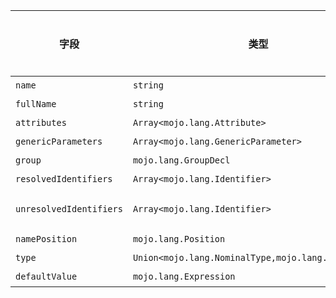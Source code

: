 | 字段 | 类型 | 格式类型 | 是否必须 | 默认值 | 说明 |
|---|---|---|---|---|---|
| `name` | `string` |  | 否 |  |  |
| `fullName` | `string` |  | 否 |  |  |
| `attributes` | `Array<mojo.lang.Attribute>` |  | 否 |  |  |
| `genericParameters` | `Array<mojo.lang.GenericParameter>` |  | 否 |  |  |
| `group` | `mojo.lang.GroupDecl` |  | 否 |  |  |
| `resolvedIdentifiers` | `Array<mojo.lang.Identifier>` |  | 否 |  |  |
| `unresolvedIdentifiers` | `Array<mojo.lang.Identifier>` |  | 否 |  | unresolved identifiers in this file |
| `namePosition` | `mojo.lang.Position` |  | 否 |  |  |
| `type` | `Union<mojo.lang.NominalType,mojo.lang.StructType>` |  | 否 |  |  |
| `defaultValue` | `mojo.lang.Expression` |  | 否 |  |  |

